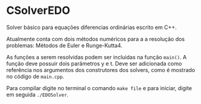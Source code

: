 # CSolverEDO

Solver básico para equações diferencias ordinárias escrito em C++. 

Atualmente conta com dois métodos numéricos para a a resolução dos problemas: Métodos de Euler e Runge-Kutta4.

As funções a serem resolvidas podem ser incluidas na função ```main()```. A função deve possuir dois parâmetros y e t. Deve ser adicionada como referência nos argumentos dos construtores dos solvers, como é mostrado no código de ```main.cpp```.

Para compilar digite no terminal o comando ```make file``` e para iniciar, digite em seguida ```./EDOSolver```.